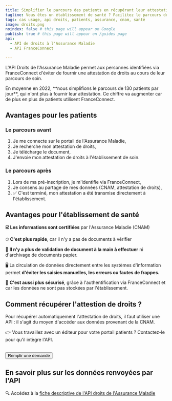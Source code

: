 ```yaml
---
title: Simplifier le parcours des patients en récupérant leur attestation de droits
tagline: Vous êtes un établissement de santé ? Facilitez le parcours de vos patients grâce à l'API de droits de l'Assurance Maladie
tags: cas usage, api droits, patients, assurance, cnam, santé
image: droits.png
noindex: false # this page will appear on Google
publish: true # this page will appear on /guides page
api:
  - API de droits à l'Assurance Maladie
  - API FranceConnect

---
```


L'API Droits de l'Assurance Maladie permet aux personnes identifiées via FranceConnect d'éviter de fournir une attestation de droits au cours de leur parcours de soin.

<Quote logo="/images/guides/aphp.jpeg" who='Assistance Publique - Hôpitaux de Paris'>
En moyenne en 2022, **nous simplifions le parcours de 130 patients par jour**, qui n'ont plus à fournir leur attestation. Ce chiffre va augmenter car de plus en plus de patients utilisent FranceConnect.
</Quote>

## Avantages pour les patients

### Le parcours avant

1. Je me connecte sur le portail de l'Assurance Maladie,
2. Je recherche mon attestation de droits,
3. Je télécharge le document,
4. J'envoie mon attestation de droits à l'établissement de soin.

### Le parcours après

1. Lors de ma pré-inscription, je m'identifie via FranceConnect,
2. Je consens au partage de mes données (CNAM, attestation de droits),
3. ✅ C'est terminé, mon attestation a été transmise directement à l'établissement.

## Avantages pour l'établissement de santé

**☑️ Les informations sont certifiées** par l'Assurance Maladie (CNAM)

⏱ **C'est plus rapide**, car il n'y a pas de documents à vérifier

🔖 **Il n'y a plus de validation de document à la main à effectuer** ni d'archivage de documents papier.

🖥 La circulation de données directement entre les systèmes d'information permet **d'éviter les saisies manuelles, les erreurs ou fautes de frappes.**

🔐 **C'est aussi plus sécurisé**, grâce à l'authentification via FranceConnect et car les données ne sont pas stockées par l'établissement.

## Comment récupérer l'attestion de droits ?

Pour récupérer automatiquement l'attestation de droits, il faut utiliser une API : il s'agit du moyen d'accéder aux données provenant de la CNAM.

👉 Vous travaillez avec un éditeur pour votre portail patients ? Contactez-le pour qu'il intègre l'API.

<br/>
<Button href="https://datapass.api.gouv.fr/api-droits-cnam">Remplir une demande</Button>

## En savoir plus sur les données renvoyées par l'API

🔍 Accédez à la [fiche descriptive de l'API droits de l'Assurance Maladie](/les-api/api_ameli_droits_cnam#donnees)
